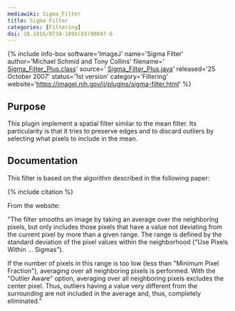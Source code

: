 ```yaml
---
mediawiki: Sigma_Filter
title: Sigma Filter
categories: [Filtering]
doi: 10.1016/0734-189X(83)90047-6
---
```


{% include info-box software='ImageJ' name='Sigma Filter' author='Michael Schmid and Tony Collins' filename=' [Sigma_Filter_Plus.class](https://imagej.nih.gov/ij/plugins/download/Sigma_Filter_Plus.class)' source=' [Sigma_Filter_Plus.java](https://imagej.nih.gov/ij/plugins/download/Sigma_Filter_Plus.java)' released='25 October 2007' status='1st version' category='Filtering' website='https://imagej.nih.gov/ij/plugins/sigma-filter.html' %}

## Purpose

This plugin implement a spatial filter similar to the mean filter. Its particularity is that it tries to preserve edges and to discard outliers by selecting what pixels to include in the mean.

## Documentation

This filter is based on the algorithm described in the following paper:

{% include citation %}

From the website:

"The filter smooths an image by taking an average over the neighboring pixels, but only includes those pixels that have a value not deviating from the current pixel by more than a given range. The range is defined by the standard deviation of the pixel values within the neighborhood ("Use Pixels Within ... Sigmas").

If the number of pixels in this range is too low (less than "Minimum Pixel Fraction"), averaging over all neighboring pixels is performed. With the "Outlier Aware" option, averaging over all neighboring pixels excludes the center pixel. Thus, outliers having a value very different from the surrounding are not included in the average and, thus, completely eliminated."
